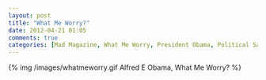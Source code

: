 ```yaml
---
layout: post
title: "What Me Worry?"
date: 2012-04-21 01:05
comments: true
categories: [Mad Magazine, What Me Worry, President Obama, Political Satire, Weird Times]
---
```

{% img /images/whatmeworry.gif Alfred E Obama, What Me Worry? %}